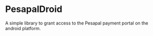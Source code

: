 # PesapalDroid
A simple library to grant access to the Pesapal payment portal on the android platform.
